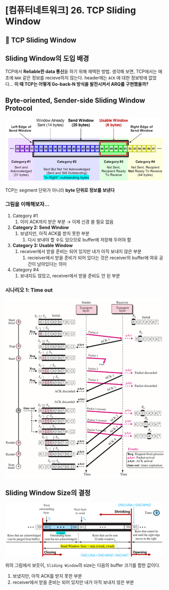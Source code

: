 # [컴퓨터네트워크] 26. TCP Sliding Window

<aside>

# 💖 TCP Sliding Window

</aside>

## Sliding Window의 도입 배경

TCP에서 **Reliable한 data 통신**을 하기 위해 채택한 방법. 생각해 보면, TCP에서는 애초에 `NAK` 같은 정보를 recieve하지 않는다. header에는 `ACK` 에 대한 정보밖에 없었다… **이 때 TCP는 어떻게 Go-back-N 방식을 발전시켜서 ARQ를 구현했을까?** 

## Byte-oriented, Sender-side Sliding Window Protocol

![image.png](%5B%E1%84%8F%E1%85%A5%E1%86%B7%E1%84%91%E1%85%B2%E1%84%90%E1%85%A5%E1%84%82%E1%85%A6%E1%84%90%E1%85%B3%E1%84%8B%E1%85%AF%E1%84%8F%E1%85%B3%5D%2026%20TCP%20Sliding%20Window%201843f66f522580298e14dcdc8833ff2b/image.png)

TCP는 segment 단위가 아니라 **byte 단위로 정보를 보낸다**

### 그림을 이해해보자…

1. Category #1
    1. 이미 ACK까지 받은 부분 → 이제 신경 쓸 필요 없음
2. **Category 2: Send Window**
    1. 보냈지만, 아직 ACK를 받지 못한 부분
        1. 다시 보내야 할 수도 있으므로 buffer에 저장해 두어야 함
3. **Category 3: Usable Window**
    1. receiver에서 받을 준비는 되어 있지만 내가 아직 보내지 않은 부분
        1. recieiver에서 받을 준비가 되어 있다는 것은 receiver의 buffer에 여유 공간이 남아있다는 의미
4. Category #4
    1. 보내지도 않았고, receiver에서 받을 준비도 안 된 부분

### 시나리오 1: Time out

![IMG_9740.jpeg](%5B%E1%84%8F%E1%85%A5%E1%86%B7%E1%84%91%E1%85%B2%E1%84%90%E1%85%A5%E1%84%82%E1%85%A6%E1%84%90%E1%85%B3%E1%84%8B%E1%85%AF%E1%84%8F%E1%85%B3%5D%2026%20TCP%20Sliding%20Window%201843f66f522580298e14dcdc8833ff2b/IMG_9740.jpeg)

## Sliding Window Size의 결정

![image.png](%5B%E1%84%8F%E1%85%A5%E1%86%B7%E1%84%91%E1%85%B2%E1%84%90%E1%85%A5%E1%84%82%E1%85%A6%E1%84%90%E1%85%B3%E1%84%8B%E1%85%AF%E1%84%8F%E1%85%B3%5D%2026%20TCP%20Sliding%20Window%201843f66f522580298e14dcdc8833ff2b/image%201.png)

위의 그림에서 보듯이, `Sliding Window`의 size는 다음의 buffer 크기를 합한 값이다.

1. 보냈지만, 아직 ACK를 받지 못한 부분
2. receiver에서 받을 준비는 되어 있지만 내가 아직 보내지 않은 부분